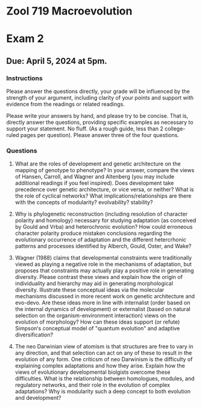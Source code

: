 # Zool 719 Macroevolution
# Exam 2
## Due: April 5, 2024 at 5pm.

### Instructions  
Please answer the questions directly, your grade will be influenced by the strength of your argument, including clarity of your points and support with evidence from the readings or related readings. 

Please write your answers by hand, and please try to be concise. That is, directly answer the questions, providing specific examples as necessary to support your statement. No fluff. (As a rough guide, less than 2 college-ruled pages per question). Please answer three of the four questions.  

### Questions  
1. What are the roles of development and genetic architecture on the mapping of genotype to phenotype? In your answer, compare the views of Hansen, Carroll, and Wagner and Altenberg (you may include additional readings if you feel inspired). Does development take precedence over genetic architecture, or vice versa, or neither? What is the role of cyclical networks? What implications/relationships are there with the concepts of modularity? evolvability? stability?  

2. Why is phylogenetic reconstruction (including resolution of character polarity and homology) necessary for studying adaptation (as conceived by Gould and Vrba) and heterochronic evolution? How could erroneous character polarity produce mistaken conclusions regarding the evolutionary occurrence of adaptation and the different hetercrhonic patterns and processes identified by Alberch, Gould, Oster, and Wake? 

3. Wagner (1988) claims that developmental constraints were traditionally viewed as playing a negative role in the mechanisms of adaptation, but proposes that constraints may actually play a positive role in generating diversity. Please contrast these views and explain how the origin of individuality and hierarchy may aid in generating morphological diversity. Illustrate these conceptual ideas via the molecular mechanisms discussed in more recent work on genetic architecture and evo-devo. Are these ideas more in line with internalist (order based on the internal dynamics of development) or externalist (based on natural selection on the organism-environment interaction) views on the evolution of morphology? How can these ideas support (or refute) Simpsonʻs conceptual model of "quantum evolution" and adaptive diversification? 

4. The neo Darwinian view of atomism is that structures are free to vary in any direction, and that selection can act on any of these to result in the evolution of any form. One criticsm of neo Darwinism is the difficulty of explaining complex adaptations and how they arise. Explain how the views of evolutionary developmental biolgists overcome these difficulties. What is the relationship between homologues, modules, and regulatory networks, and their role in the evolution of complex adaptations? Why is modularity such a deep concept to both evolution and development? 
